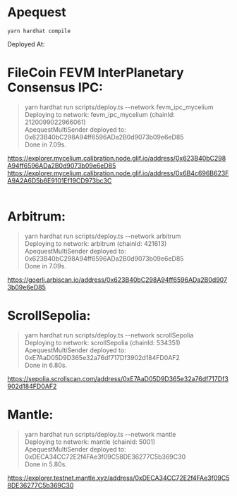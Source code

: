 # Apequest

```shell
yarn hardhat compile
```

Deployed At:

# FileCoin FEVM InterPlanetary Consensus  IPC:

> yarn hardhat run scripts/deploy.ts --network fevm_ipc_mycelium <br/>
Deploying to network: fevm_ipc_mycelium (chainId: 2120099022966061)<br/>
ApequestMultiSender deployed to: 0x623B40bC298A94ff6596ADa2B0d9073b09e6eD85<br/>
Done in 7.09s.<br/>

https://explorer.mycelium.calibration.node.glif.io/address/0x623B40bC298A94ff6596ADa2B0d9073b09e6eD85<br/>
https://explorer.mycelium.calibration.node.glif.io/address/0x6B4c696B623FA9A2A6D5b6E9101Ef19CD973bc3C<br/>
<br/>

# Arbitrum:

> yarn hardhat run scripts/deploy.ts --network arbitrum<br/>
Deploying to network: arbitrum (chainId: 421613)<br/>
ApequestMultiSender deployed to: 0x623B40bC298A94ff6596ADa2B0d9073b09e6eD85<br/>
Done in 7.09s.<br/>

https://goerli.arbiscan.io/address/0x623B40bC298A94ff6596ADa2B0d9073b09e6eD85

# ScrollSepolia:

> yarn hardhat run scripts/deploy.ts --network scrollSepolia<br/>
Deploying to network: scrollSepolia (chainId: 534351)<br/>
ApequestMultiSender deployed to: 0xE7AaD05D9D365e32a76df717Df3902d184FD0AF2<br/>
Done in 6.80s.<br/>

https://sepolia.scrollscan.com/address/0xE7AaD05D9D365e32a76df717Df3902d184FD0AF2

# Mantle:

> yarn hardhat run scripts/deploy.ts --network mantle<br/>
Deploying to network: mantle (chainId: 5001)<br/>
ApequestMultiSender deployed to: 0xDECA34CC72E2f4FAe3f09C58DE36277C5b369C30<br/>
Done in 5.80s.<br/>

https://explorer.testnet.mantle.xyz/address/0xDECA34CC72E2f4FAe3f09C58DE36277C5b369C30
